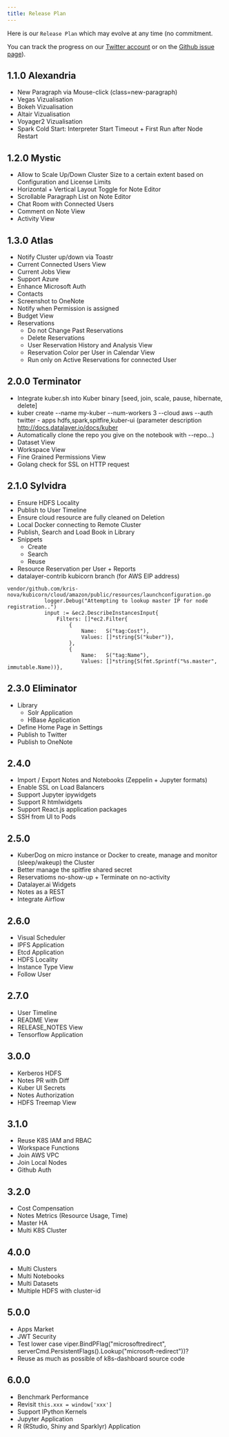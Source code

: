 ```yaml
---
title: Release Plan
---
```


Here is our `Release Plan` which may evolve at any time (no commitment.

You can track the progress on our [Twitter account](https://twitter.com/datalayerio) or on the [Github issue page](https://github.com/datalayer/datalayer/issues)).

## 1.1.0 Alexandria

+ New Paragraph via Mouse-click (class=new-paragraph)
+ Vegas Vizualisation
+ Bokeh Vizualisation
+ Altair Vizualisation
+ Voyager2 Vizualisation
+ Spark Cold Start: Interpreter Start Timeout + First Run after Node Restart

## 1.2.0 Mystic

+ Allow to Scale Up/Down Cluster Size to a certain extent based on Configuration and License Limits
+ Horizontal + Vertical Layout Toggle for Note Editor
+ Scrollable Paragraph List on Note Editor
+ Chat Room with Connected Users
+ Comment on Note View
+ Activity View

## 1.3.0 Atlas

+ Notify Cluster up/down via Toastr
+ Current Connected Users View
+ Current Jobs View
+ Support Azure
+ Enhance Microsoft Auth
 + Contacts
 + Screenshot to OneNote
+ Notify when Permission is assigned
+ Budget View
+ Reservations
  + Do not Change Past Reservations
  + Delete Reservations
  + User Reservation History and Analysis View
  + Reservation Color per User in Calendar View
  + Run only on Active Reservations for connected User

## 2.0.0 Terminator

+ Integrate kuber.sh into Kuber binary [seed, join, scale, pause, hibernate, delete]
+ kuber create --name my-kuber --num-workers 3 --cloud aws --auth twitter - apps hdfs,spark,spitfire,kuber-ui (parameter description http://docs.datalayer.io/docs/kuber 
+ Automatically clone the repo you give on the notebook with --repo...)
+ Dataset View
+ Workspace View
+ Fine Grained Permissions View
+ Golang check for SSL on HTTP request

## 2.1.0 Sylvidra

+ Ensure HDFS Locality
+ Publish to User Timeline
+ Ensure cloud resource are fully cleaned on Deletion
+ Local Docker connecting to Remote Cluster
+ Publish, Search and Load Book in Library
+ Snippets
  + Create
  + Search
  + Reuse
+ Resource Reservation per User + Reports
+ datalayer-contrib kubicorn branch (for AWS EIP address)
```
vendor/github.com/kris-nova/kubicorn/cloud/amazon/public/resources/launchconfiguration.go 			
            logger.Debug("Attempting to lookup master IP for node registration..")
 			input := &ec2.DescribeInstancesInput{
 				Filters: []*ec2.Filter{
					{
						Name:   S("tag:Cost"),
						Values: []*string{S("kuber")},
					},
 					{
 						Name:   S("tag:Name"),
 						Values: []*string{S(fmt.Sprintf("%s.master", immutable.Name))},
```

## 2.3.0 Eliminator

+ Library
  + Solr Application
  + HBase Application
+ Define Home Page in Settings
+ Publish to Twitter
+ Publish to OneNote

## 2.4.0

+ Import / Export Notes and Notebooks (Zeppelin + Jupyter formats)
+ Enable SSL on Load Balancers
+ Support Jupyter ipywidgets
+ Support R htmlwidgets
+ Support React.js application packages
+ SSH from UI to Pods

## 2.5.0

+ KuberDog on micro instance or Docker to create, manage and monitor (sleep/wakeup) the Cluster
+ Better manage the spitfire shared secret
+ Reservatioms no-show-up + Terminate on no-activity
+ Datalayer.ai Widgets
+ Notes as a REST
+ Integrate Airflow

## 2.6.0

+ Visual Scheduler
+ IPFS Application
+ Etcd Application
+ HDFS Locality
+ Instance Type View
+ Follow User

## 2.7.0

+ User Timeline
+ README View
+ RELEASE_NOTES View
+ Tensorflow Application

## 3.0.0

+ Kerberos HDFS
+ Notes PR with Diff
+ Kuber UI Secrets
+ Notes Authorization
+ HDFS Treemap View

## 3.1.0

+ Reuse K8S IAM and RBAC
+ Workspace Functions
+ Join AWS VPC
+ Join Local Nodes
+ Github Auth

## 3.2.0

+ Cost Compensation
+ Notes Metrics (Resource Usage, Time)
+ Master HA
+ Multi K8S Cluster

## 4.0.0

+ Multi Clusters
+ Multi Notebooks
+ Multi Datasets
+ Multiple HDFS with cluster-id

## 5.0.0

+ Apps Market
+ JWT Security
+ Test lower case viper.BindPFlag("microsoftredirect", serverCmd.PersistentFlags().Lookup("microsoft-redirect"))? 
+ Reuse as much as possible of k8s-dashboard source code

## 6.0.0

+ Benchmark Performance
+ Revisit `this.xxx = window['xxx']`
+ Support IPython Kernels
+ Jupyter Application
+ R (RStudio, Shiny and Sparklyr) Application
